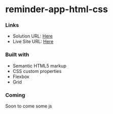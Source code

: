 # reminder-app-html-css
### Links

- Solution URL: [Here](https://github.com/Stano153/reminder-app-html-css)
- Live Site URL: [Here](https://stano153.github.io/reminder-app-html-css/#)


### Built with

- Semantic HTML5 markup
- CSS custom properties
- Flexbox
- Grid


### Coming

Soon to come some js
